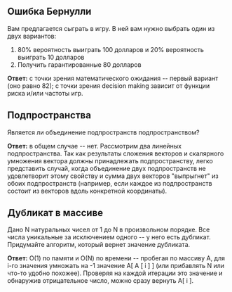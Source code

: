 ## Ошибка Бернулли

Вам предлагается сыграть в игру. В ней вам нужно выбрать один из двух вариантов:
1. 80% вероятность выиграть 100 долларов и 20% вероятность выиграть 10 долларов
2. Получить гарантированные 80 долларов

**Ответ:** с точки зрения математического ожидания -- первый вариант (оно равно 82); с точки зрения decision making зависит от функции риска и/или частоты игр.

## Подпространства

Является ли объединение подпространств подпространством?

**Ответ:** в общем случае -- нет. Рассмотрим два линейных подпространства. Так как результаты сложения векторов и скалярного умножения вектора должны принадлежать подпространству, легко представить случай, когда объединение двух подпространств не удовлетворит этому свойству и сумма двух векторов "выпрыгнет" из обоих подпространств (например, если каждое из подпространств состоит из векторов вдоль конкретной координаты).

## Дубликат в массиве

Дано N натуральных чисел от 1 до N в произвольном порядке. Все числа уникальные за исключением одного -- у него есть дубликат. Придумайте алгоритм, который вернет значение дубликата.

**Ответ:** О(1) по памяти и О(N) по времени -- пробегая по массиву A, для i-го значения умножать на -1 значение A[ A [ i ] ] (или прибавлять N или что-то удобно похожее). Проверяя на каждой итерации это значение и обнаружив отрицательное число, можно сразу вернуть A[ i ].
